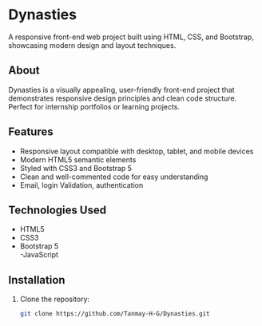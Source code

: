 # Dynasties

A responsive front-end web project built using HTML, CSS, and Bootstrap, showcasing modern design and layout techniques.

## About

Dynasties is a visually appealing, user-friendly front-end project that demonstrates responsive design principles and clean code structure. Perfect for internship portfolios or learning projects.

## Features

- Responsive layout compatible with desktop, tablet, and mobile devices  
- Modern HTML5 semantic elements  
- Styled with CSS3 and Bootstrap 5  
- Clean and well-commented code for easy understanding
- Email, login Validation, authentication
  

## Technologies Used

- HTML5  
- CSS3  
- Bootstrap 5  
-JavaScript

## Installation

1. Clone the repository:
   ```bash
   git clone https://github.com/Tanmay-H-G/Dynasties.git
